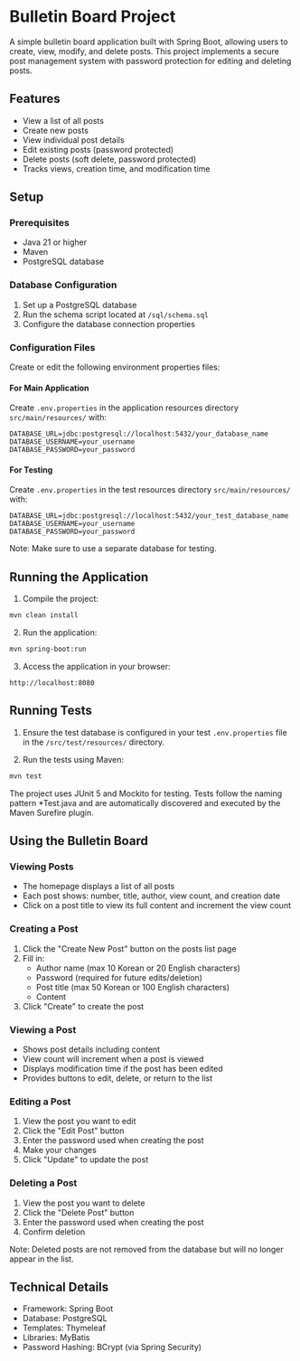 # Bulletin Board Project

A simple bulletin board application built with Spring Boot, allowing users to create, view, modify, and delete posts. This project implements a secure post management system with password protection for editing and deleting posts.

## Features

- View a list of all posts
- Create new posts
- View individual post details
- Edit existing posts (password protected)
- Delete posts (soft delete, password protected)
- Tracks views, creation time, and modification time

## Setup

### Prerequisites

- Java 21 or higher
- Maven
- PostgreSQL database

### Database Configuration

1. Set up a PostgreSQL database
2. Run the schema script located at `/sql/schema.sql`
3. Configure the database connection properties

### Configuration Files

Create or edit the following environment properties files:

#### For Main Application
Create `.env.properties` in the application resources directory `src/main/resources/` with:
```
DATABASE_URL=jdbc:postgresql://localhost:5432/your_database_name
DATABASE_USERNAME=your_username
DATABASE_PASSWORD=your_password
```

#### For Testing
Create `.env.properties` in the test resources directory `src/main/resources/` with:
```
DATABASE_URL=jdbc:postgresql://localhost:5432/your_test_database_name
DATABASE_USERNAME=your_username
DATABASE_PASSWORD=your_password
```

Note: Make sure to use a separate database for testing.

## Running the Application

1. Compile the project:
```bash
mvn clean install
```

2. Run the application:
```bash
mvn spring-boot:run
```

3. Access the application in your browser:
```
http://localhost:8080
```

## Running Tests

1. Ensure the test database is configured in your test `.env.properties` file in the `/src/test/resources/` directory.

2. Run the tests using Maven:

```bash
mvn test
```

The project uses JUnit 5 and Mockito for testing. Tests follow the naming pattern *Test.java and are automatically discovered and executed by the Maven Surefire plugin.

## Using the Bulletin Board

### Viewing Posts
- The homepage displays a list of all posts
- Each post shows: number, title, author, view count, and creation date
- Click on a post title to view its full content and increment the view count

### Creating a Post
1. Click the "Create New Post" button on the posts list page
2. Fill in:
    - Author name (max 10 Korean or 20 English characters)
    - Password (required for future edits/deletion)
    - Post title (max 50 Korean or 100 English characters)
    - Content
3. Click "Create" to create the post

### Viewing a Post
- Shows post details including content
- View count will increment when a post is viewed
- Displays modification time if the post has been edited
- Provides buttons to edit, delete, or return to the list

### Editing a Post
1. View the post you want to edit
2. Click the "Edit Post" button
3. Enter the password used when creating the post
4. Make your changes
5. Click "Update" to update the post

### Deleting a Post
1. View the post you want to delete
2. Click the "Delete Post" button
3. Enter the password used when creating the post
4. Confirm deletion

Note: Deleted posts are not removed from the database but will no longer appear in the list.

## Technical Details

- Framework: Spring Boot
- Database: PostgreSQL
- Templates: Thymeleaf
- Libraries: MyBatis
- Password Hashing: BCrypt (via Spring Security)